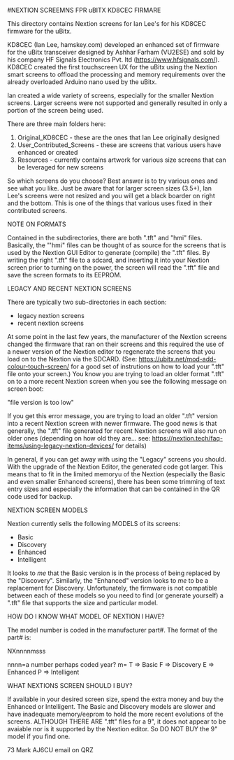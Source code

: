 #NEXTION SCREEMNS FPR uBITX KD8CEC FIRMARE


 This directory contains Nextion screens for Ian Lee's for his KD8CEC firmware for the uBitx.

KD8CEC (Ian Lee, hamskey.com) developed an enhanced set of firmware for the uBitx transceiver designed by Ashhar Farham (VU2ESE) and sold by his company HF Signals Electronics Pvt. ltd (https://www.hfsignals.com/). KD8CEC created the first touchscreen UX for the uBitx using the Nextion smart screens to offload the processing and memory requirements over the already overloaded Arduino nano used by the uBitx.

Ian created a wide variety of screens, especially for the smaller Nextion screens. Larger screens were not supported and generally resulted in only a portion of the screen being used. 

There are three main folders here:
1. Original_KD8CEC  - these are the ones that Ian Lee originally designed
2. User_Contributed_Screens - these are screens that various users have enhanced or created
3. Resources - currently contains artwork for various size screens that can be leveraged for new screens

So which screens do you choose? Best answer is to try various ones and see what you like. Just be aware that for larger screen sizes (3.5+), Ian Lee's screens were not resized and you will get a black boarder on right and the bottom. This is one of the things that various uses fixed in their contributed screens.

NOTE ON FORMATS

Contained in the subdirectories, there are both ".tft" and "hmi" files. Basically, the "'hmi" files can be thought of as source for the screens that is used by the Nextion GUI Editor to generate (compile) the ".tft" files. By writing the right ".tft" file to a sdcard, and inserting it into your Nextion screen prior to turning on the power, the screen will read the ".tft" file and save the screen formats to its EEPROM.


LEGACY AND RECENT NEXTION SCREENS

There are typically two sub-directories in each section:
- legacy nextion screens
- recent nextion screens

At some point in the last few years, the manufacturer of the Nextion screens changed the firmware that ran on their screens and this required the use of a newer version of the Nextion editor to regenerate the screens that you load on to the Nextion via the SDCARD. (See: https://ubitx.net/mod-add-colour-touch-screen/ for a good set of instrutions on how to load your ".tft" file onto your screen.) You know you are trying to load an older format ".tft" on to a more recent Nextion screen when you see the following message on screen boot:

"file version is too low"

If you get this error message, you are trying to load an older ".tft" version into a recent Nextion screen with newer firmware. The good news is that generally, the ".tft" file generated for recent Nextion screens will also run on older ones (depending on how old they are...  see: https://nextion.tech/faq-items/using-legacy-nextion-devices/ for details)

In general, if you can get away with using the "Legacy" screens you should. With the upgrade of the Nextion Editor, the generated code got larger. This means that to fit in the limited memoryu of the Nextion (especially the Basic and even smaller Enhanced screens), there has been some trimming of text entry sizes and especially the information that can be contained in the QR code used for backup.


NEXTION SCREEN MODELS

Nextion currently sells the following MODELS of its screens:
- Basic
- Discovery
- Enhanced
- Intelligent

It looks to *me* that the Basic version is in the process of being replaced by the "Discovery". Similarly, the "Enhanced" version looks to *me* to be a replacement for Discovery. Unfortunately, the firmware is not compatible between each of these models so you need to find (or generate yourself) a ".tft" file that supports the size and particular model.


HOW DO I KNOW WHAT MODEL OF NEXTION I HAVE?

The model number is coded in the manufacturer part#. The format of the part# is:

NXnnnnmsss

nnnn=a number perhaps coded year?
m= 	T => Basic
	F => Discovery
	E => Enhanced
	P => Intelligent


WHAT NEXTIONS SCREEN SHOULD I BUY?

If available in your desired screen size, spend the extra money and buy the Enhanced or Intelligent. The Basic and Discovery models are slower and have inadequate memory/eeprom to hold the more recent evolutions of the screens.  ALTHOUGH THERE ARE ".tft" files for a 9", it does not appear to be avaiable nor is it supported by the Nextion editor. So DO NOT BUY the 9" model if you find one.


73
Mark
AJ6CU 
email on QRZ
